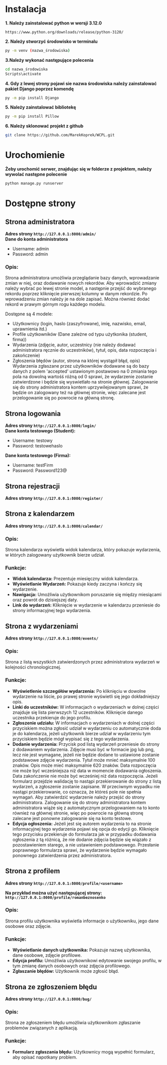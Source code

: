 # Instalacja
**1. Należy zainstalować python w wersji 3.12.0**
```
https://www.python.org/downloads/release/python-3120/
```

**2. Należy stworzyć środowisko w terminalu**
```bash
py -m venv (nazwa_środowiska)
```  
**3.Należy wykonać następujące polecenia**  
```bash
cd nazwa_środowiska
Scripts\activate
```  
**4. Gdy z lewej strony pojawi sie nazwa środowiska należy zainstalować pakiet Django poprzez komendę**
```bash
py -m pip install Django
```  
**5. Należy zainstalować bibliotekę**
```bash
py -m pip install Pillow
```  
**6. Należy sklonować projekt z github**
```bash
git clone https://github.com/MarekKoprek/WCPL.git
```
# Urochomienie
**Żeby urochomić serwer, znajdując się w folderze z projektem, należy wywolać następne polecenie**
```python
python manage.py runserver
```

# Dostępne strony
## Strona administratora
**Adres strony `http://127.0.0.1:8000/admin/`**  
**Dane do konta administratora**
- Username: admin
- Password: admin

### Opis: ###
Strona administratora umożliwia przeglądanie bazy danych, wprowadzanie zmian w niej, oraz dodawanie nowych rekordów.
Aby wprowadzić zmiany należy wybrać po lewej stronie model, a następnie przejść do wybranego rekordu poprzez kliknięcie pierwszej kolumny w danym rekordzie. Po wprowadzeniu zmian należy je na dole zapisać. Można również dodać rekord w prawym górnym rogu każdego modelu.

Dostępne są 4 modele: 
- Użytkownicy (login, haslo (zaszyfrowane), imię, nazwisko, email, uprawnienia itd.)
- Profile użytkowników (Dane zależne od typu użytkonika (student, firma))
- Wydarzenia (zdjęcie, autor, uczestnicy (nie należy dodawać administratora ręcznie do uczestników), tytuł, opis, data rozpoczęcia i zakończenie)
- Zgłoszenia błędów (autor, strona na której wystąpił błąd, opis)
Wydarzenia zgłaszane przez użytkowników dodawane są do bazy danych z polem 'accepted' ustawionym postawowo na 0 zmiania tego pola na dowolną wartośś różną od 0 sprawi, że wydarzenie zostanie zatwierdzone i będzie się wyswietlało na stronie głównej.
Zalogowanie się do strony administratora kontem uprzywilejowanym sprawi, że będzie on zalogowany też na głównej stronie, więc zalecane jest przelogowanie się po powrocie na główną stronę.

## Strona logowania 
**Adres strony `http://127.0.0.1:8000/login/`**  
**Dane konta testowego (Student):**
- Username: testowy
- Password: testowehaslo   

**Dane konta testowego (Firma):**
- Username: testFirm
- Password: Password123@

## Strona rejestracji 
**Adres strony `http://127.0.0.1:8000/register/`**  

## Strona z kalendarzem 
**Adres strony `http://127.0.0.1:8000/calendar/`**  
### Opis: ###
Strona kalendarza wyświetla widok kalendarza, który pokazuje wydarzenia, w których zalogowany użytkownik bierze udział.

### Funkcje: ###
- **Widok kalendarza:** Prezentuje miesięczny widok kalendarza.   
- **Wyświetlanie Wydarzeń:** Pokazuje kiedy zaczyna i kończy się wydarzenie.   
- **Nawigacja:** Umożliwia użytkownikom poruszanie się między miesiącami oraz powrót do dzisiejszej daty.
- **Link do wydarzeń:** Kliknięcie w wydarzenie w kalendarzu przeniesie do strony informacyjnej tego wydarzenia.

## Strona z wydarzeniami 
**Adres strony `http://127.0.0.1:8000/events/`**  
### Opis: ###
Strona z listą wszystkich zatwierdzonych przez administratora wydarzeń w kolejności chronologicznej.

### Funkcje: ###
- **Wyświetlenie szczegółów wydarzenia:** Po kliknięciu w dowolne wydarzenie na liście, po prawej stronie wyświetli się jego dokładniejszy opis.
- **Linki do uczestników:** W informacjach o wydarzeniach w dolnej części znajduje się lista pierwszych 12 uczestników. Kliknięcie danego uczestnika przekieruje do jego profilu.
- **Zgłoszenie udziału:** W informacjach o wydarzeniach w dolnej części przyciskiem można zgłosić udział w wydarzeniu co automatycznie doda je do kalendarza, jeżeli użytkownik bierze udział w wydarzeniu tym przyciskiem będzie mógł wypisać się z tego wydarzenia.
- **Dodanie wydarzenia:** Przycisk pod listą wydarzeń przeniesie do strony z dodawaniem wydarzenia. Zdjęcie musi być w formacie jpg lub png, lecz nie jest wymagane, jeżeli nie będzie dodane to ustawione zostanie podstawowe zdjęcie wydarzenia. Tytuł może mnieć maksymalnie 100 znaków. Opis może mieć maksymalnie 620 znaków. Data rozpoczęcia nie może być wcześniejsza niż data w momencie dodawania ogłoszenia. Data zakończenie nie może być wcześniej niż data rozpoczęcia. Jeżeli formularz przejdzie walidację to nastąpi przekierowanie do strony z listą wydarzeń, a zgłoszenie zostanie zapisane. W przeciwnym wypadku nie nastąpi przekierowanie, co oznacza, że któreś pole nie spełnia wymagań. Aby zatwierdzić wydarzenie należy przejść do strony administratora. Zalogowanie się do strony administratora kontem administratora wiąże się z automatycznym przelogowaniem na to konto również na głównej stronie, więc po powrocie na główną stronę zalecane jest ponowne zalogowanie się na konto testowe.
- **Edycja ogłoszenia:** Jeżeli jest się autorem wydarzenia to na stronie informacyjnej tego wydarzenia pojawi się opcja do edycji go. Kliknięcie tego przycisku przekieruje do formularza jak w przypadku dodawania ogłoszenia z tą różnicą, że nie dodanie zdjęcia będzie się wiązało z pozostawieniem starego, a nie ustawieniem podstawowego. Przesłanie poprawnego formularza sprawi, że wydarzenie będzie wymagało ponownego zatwierdzenia przez administratora.

## Strona z profilem 
**Adres strony `http://127.0.0.1:8000/profile/<username>`**  

**Na przykład można użyć następującej strony:**
**`http://127.0.0.1:8000/profile/romanbeznosenko`**

### Opis: ###
Strona profilu użytkownika wyświetla informacje o użytkowniku, jego dane osobowe oraz zdjęcie.

### Funkcje: ###
- **Wyświetlanie danych użytkownika:** Pokazuje nazwę użytkownika, dane osobowe, zdjęcie profilowe.   
- **Edycja profilu:** Umożliwia użytkownikowi edytowanie swojego profilu, w tym zmianę danych osobowych oraz zdjęcia profilowego.   
- **Zgłaszanie błędów:** Użytkownik może zgłosić błąd.    


## Strona ze zgłoszeniem błędu ##
**Adres strony `http://127.0.0.1:8000/bug/`**  
### Opis: ###
Strona ze zgłoszeniem błędu umożliwia użytkownikom zgłaszanie problemów związanych z aplikacją.

### Funkcje: ###
- **Formularz zgłaszania błędu:** Użytkownicy mogą wypełnić formularz, aby opisać napotkany problem.   
